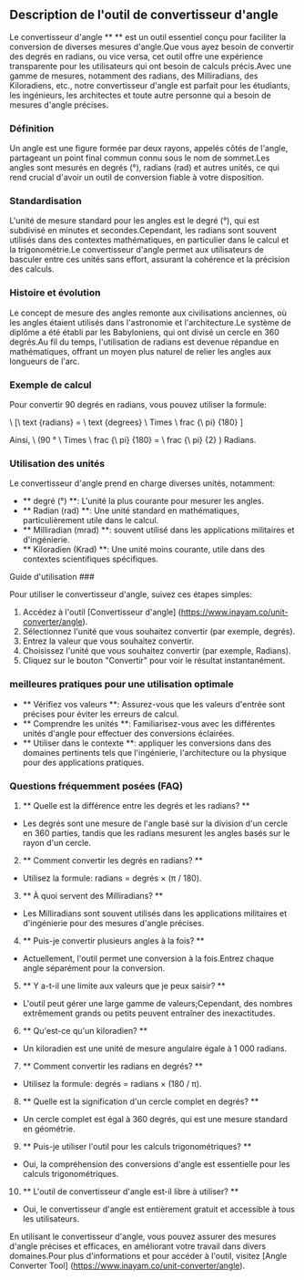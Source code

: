 ## Description de l'outil de convertisseur d'angle

Le convertisseur d'angle ** ** est un outil essentiel conçu pour faciliter la conversion de diverses mesures d'angle.Que vous ayez besoin de convertir des degrés en radians, ou vice versa, cet outil offre une expérience transparente pour les utilisateurs qui ont besoin de calculs précis.Avec une gamme de mesures, notamment des radians, des Milliradians, des Kiloradiens, etc., notre convertisseur d'angle est parfait pour les étudiants, les ingénieurs, les architectes et toute autre personne qui a besoin de mesures d'angle précises.

### Définition

Un angle est une figure formée par deux rayons, appelés côtés de l'angle, partageant un point final commun connu sous le nom de sommet.Les angles sont mesurés en degrés (°), radians (rad) et autres unités, ce qui rend crucial d'avoir un outil de conversion fiable à votre disposition.

### Standardisation

L'unité de mesure standard pour les angles est le degré (°), qui est subdivisé en minutes et secondes.Cependant, les radians sont souvent utilisés dans des contextes mathématiques, en particulier dans le calcul et la trigonométrie.Le convertisseur d'angle permet aux utilisateurs de basculer entre ces unités sans effort, assurant la cohérence et la précision des calculs.

### Histoire et évolution

Le concept de mesure des angles remonte aux civilisations anciennes, où les angles étaient utilisés dans l'astronomie et l'architecture.Le système de diplôme a été établi par les Babyloniens, qui ont divisé un cercle en 360 degrés.Au fil du temps, l'utilisation de radians est devenue répandue en mathématiques, offrant un moyen plus naturel de relier les angles aux longueurs de l'arc.

### Exemple de calcul

Pour convertir 90 degrés en radians, vous pouvez utiliser la formule:

\ [\ text {radians} = \ text {degrees} \ Times \ frac {\ pi} {180} \]

Ainsi, \ (90 ° \ Times \ frac {\ pi} {180} = \ frac {\ pi} {2} \) Radians.

### Utilisation des unités

Le convertisseur d'angle prend en charge diverses unités, notamment:
- ** degré (°) **: L'unité la plus courante pour mesurer les angles.
- ** Radian (rad) **: Une unité standard en mathématiques, particulièrement utile dans le calcul.
- ** Milliradian (mrad) **: souvent utilisé dans les applications militaires et d'ingénierie.
- ** Kiloradien (Krad) **: Une unité moins courante, utile dans des contextes scientifiques spécifiques.

Guide d'utilisation ###

Pour utiliser le convertisseur d'angle, suivez ces étapes simples:
1. Accédez à l'outil [Convertisseur d'angle] (https://www.inayam.co/unit-converter/angle).
2. Sélectionnez l'unité que vous souhaitez convertir (par exemple, degrés).
3. Entrez la valeur que vous souhaitez convertir.
4. Choisissez l'unité que vous souhaitez convertir (par exemple, Radians).
5. Cliquez sur le bouton "Convertir" pour voir le résultat instantanément.

### meilleures pratiques pour une utilisation optimale

- ** Vérifiez vos valeurs **: Assurez-vous que les valeurs d'entrée sont précises pour éviter les erreurs de calcul.
- ** Comprendre les unités **: Familiarisez-vous avec les différentes unités d'angle pour effectuer des conversions éclairées.
- ** Utiliser dans le contexte **: appliquer les conversions dans des domaines pertinents tels que l'ingénierie, l'architecture ou la physique pour des applications pratiques.

### Questions fréquemment posées (FAQ)

1. ** Quelle est la différence entre les degrés et les radians? **
- Les degrés sont une mesure de l'angle basé sur la division d'un cercle en 360 parties, tandis que les radians mesurent les angles basés sur le rayon d'un cercle.

2. ** Comment convertir les degrés en radians? **
- Utilisez la formule: radians = degrés × (π / 180).

3. ** À quoi servent des Milliradians? **
- Les Milliradians sont souvent utilisés dans les applications militaires et d'ingénierie pour des mesures d'angle précises.

4. ** Puis-je convertir plusieurs angles à la fois? **
- Actuellement, l'outil permet une conversion à la fois.Entrez chaque angle séparément pour la conversion.

5. ** Y a-t-il une limite aux valeurs que je peux saisir? **
- L'outil peut gérer une large gamme de valeurs;Cependant, des nombres extrêmement grands ou petits peuvent entraîner des inexactitudes.

6. ** Qu'est-ce qu'un kiloradien? **
- Un kiloradien est une unité de mesure angulaire égale à 1 000 radians.

7. ** Comment convertir les radians en degrés? **
- Utilisez la formule: degrés = radians × (180 / π).

8. ** Quelle est la signification d'un cercle complet en degrés? **
- Un cercle complet est égal à 360 degrés, qui est une mesure standard en géométrie.

9. ** Puis-je utiliser l'outil pour les calculs trigonométriques? **
- Oui, la compréhension des conversions d'angle est essentielle pour les calculs trigonométriques.

10. ** L'outil de convertisseur d'angle est-il libre à utiliser? **
- Oui, le convertisseur d'angle est entièrement gratuit et accessible à tous les utilisateurs.

En utilisant le convertisseur d'angle, vous pouvez assurer des mesures d'angle précises et efficaces, en améliorant votre travail dans divers domaines.Pour plus d'informations et pour accéder à l'outil, visitez [Angle Converter Tool] (https://www.inayam.co/unit-converter/angle).